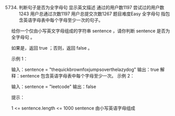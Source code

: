 5734. 判断句子是否为全字母句 显示英文描述
      通过的用户数1197
      尝试过的用户数1243
      用户总通过次数1197
      用户总提交次数1267
      题目难度Easy
      全字母句 指包含英语字母表中每个字母至少一次的句子。

给你一个仅由小写英文字母组成的字符串 sentence ，请你判断 sentence 是否为 全字母句 。

如果是，返回 true ；否则，返回 false 。



示例 1：

输入：sentence = "thequickbrownfoxjumpsoverthelazydog"
输出：true
解释：sentence 包含英语字母表中每个字母至少一次。
示例 2：

输入：sentence = "leetcode"
输出：false


提示：

1 <= sentence.length <= 1000
sentence 由小写英语字母组成